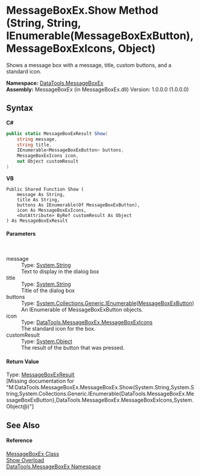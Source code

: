 # MessageBoxEx.Show Method (String, String, IEnumerable(MessageBoxExButton), MessageBoxExIcons, Object)
 

Shows a message box with a message, title, custom buttons, and a standard icon.

**Namespace:**&nbsp;<a href="N_DataTools_MessageBoxEx.md">DataTools.MessageBoxEx</a><br />**Assembly:**&nbsp;MessageBoxEx (in MessageBoxEx.dll) Version: 1.0.0.0 (1.0.0.0)

## Syntax

**C#**<br />
``` C#
public static MessageBoxExResult Show(
	string message,
	string title,
	IEnumerable<MessageBoxExButton> buttons,
	MessageBoxExIcons icon,
	out Object customResult
)
```

**VB**<br />
``` VB
Public Shared Function Show ( 
	message As String,
	title As String,
	buttons As IEnumerable(Of MessageBoxExButton),
	icon As MessageBoxExIcons,
	<OutAttribute> ByRef customResult As Object
) As MessageBoxExResult
```


#### Parameters
&nbsp;<dl><dt>message</dt><dd>Type: <a href="https://docs.microsoft.com/dotnet/api/system.string" target="_blank">System.String</a><br />Text to display in the dialog box</dd><dt>title</dt><dd>Type: <a href="https://docs.microsoft.com/dotnet/api/system.string" target="_blank">System.String</a><br />Title of the dialog box</dd><dt>buttons</dt><dd>Type: <a href="https://docs.microsoft.com/dotnet/api/system.collections.generic.ienumerable-1" target="_blank">System.Collections.Generic.IEnumerable</a>(<a href="T_DataTools_MessageBoxEx_MessageBoxExButton.md">MessageBoxExButton</a>)<br />An IEnumerable of MessageBoxExButton objects.</dd><dt>icon</dt><dd>Type: <a href="T_DataTools_MessageBoxEx_MessageBoxExIcons.md">DataTools.MessageBoxEx.MessageBoxExIcons</a><br />The standard icon for the box.</dd><dt>customResult</dt><dd>Type: <a href="https://docs.microsoft.com/dotnet/api/system.object" target="_blank">System.Object</a><br />The result of the button that was pressed.</dd></dl>

#### Return Value
Type: <a href="T_DataTools_MessageBoxEx_MessageBoxExResult.md">MessageBoxExResult</a><br />\[Missing <returns> documentation for "M:DataTools.MessageBoxEx.MessageBoxEx.Show(System.String,System.String,System.Collections.Generic.IEnumerable{DataTools.MessageBoxEx.MessageBoxExButton},DataTools.MessageBoxEx.MessageBoxExIcons,System.Object@)"\]

## See Also


#### Reference
<a href="T_DataTools_MessageBoxEx_MessageBoxEx.md">MessageBoxEx Class</a><br /><a href="Overload_DataTools_MessageBoxEx_MessageBoxEx_Show.md">Show Overload</a><br /><a href="N_DataTools_MessageBoxEx.md">DataTools.MessageBoxEx Namespace</a><br />